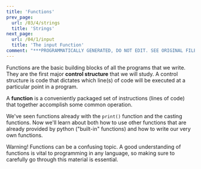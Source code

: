 ```yaml
---
title: 'Functions'
prev_page:
  url: /03/4/strings
  title: 'Strings'
next_page:
  url: /04/1/input
  title: 'The input Function'
comment: "***PROGRAMMATICALLY GENERATED, DO NOT EDIT. SEE ORIGINAL FILES IN /content***"
---
```

Functions are the basic building blocks of all the programs that we write. They are the first major __control structure__ that we will study. A control structure is code that dictates which line(s) of code will be executed at a particular point in a program.

A __function__ is a conveniently packaged set of instructions (lines of code) that together accomplish some common operation.  
  
We've seen functions already with the `print()` function and the casting functions. Now we'll learn about both how to use other functions that are already provided by python ("built-in" functions) and how to write our very own functions.

Warning! Functions can be a confusing topic. A good understanding of functions is vital to programming in any language, so making sure to carefully go through this material is essential.